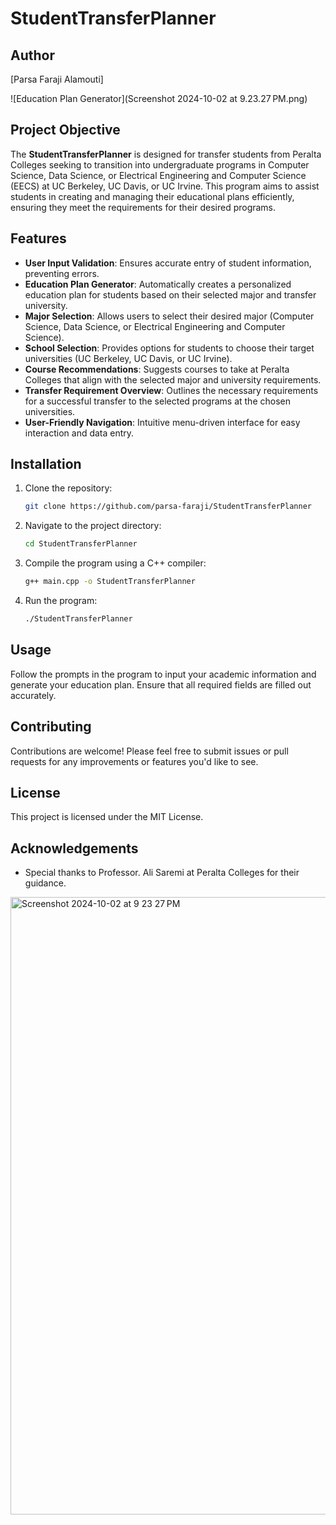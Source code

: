 # StudentTransferPlanner


## Author
[Parsa Faraji Alamouti]

![Education Plan Generator](Screenshot 2024-10-02 at 9.23.27 PM.png)

## Project Objective
The **StudentTransferPlanner** is designed for transfer students from Peralta Colleges seeking to transition into undergraduate programs in Computer Science, Data Science, or Electrical Engineering and Computer Science (EECS) at UC Berkeley, UC Davis, or UC Irvine. This program aims to assist students in creating and managing their educational plans efficiently, ensuring they meet the requirements for their desired programs.

## Features
- **User Input Validation**: Ensures accurate entry of student information, preventing errors.
- **Education Plan Generator**: Automatically creates a personalized education plan for students based on their selected major and transfer university.
- **Major Selection**: Allows users to select their desired major (Computer Science, Data Science, or Electrical Engineering and Computer Science).
- **School Selection**: Provides options for students to choose their target universities (UC Berkeley, UC Davis, or UC Irvine).
- **Course Recommendations**: Suggests courses to take at Peralta Colleges that align with the selected major and university requirements.
- **Transfer Requirement Overview**: Outlines the necessary requirements for a successful transfer to the selected programs at the chosen universities.
- **User-Friendly Navigation**: Intuitive menu-driven interface for easy interaction and data entry.

## Installation
1. Clone the repository:
   ```bash
   git clone https://github.com/parsa-faraji/StudentTransferPlanner
   ```
2. Navigate to the project directory:
   ```bash
   cd StudentTransferPlanner
   ```
3. Compile the program using a C++ compiler:
   ```bash
   g++ main.cpp -o StudentTransferPlanner
   ```
4. Run the program:
   ```bash
   ./StudentTransferPlanner
   ```

## Usage
Follow the prompts in the program to input your academic information and generate your education plan. Ensure that all required fields are filled out accurately.

## Contributing
Contributions are welcome! Please feel free to submit issues or pull requests for any improvements or features you'd like to see.

## License
This project is licensed under the MIT License.

## Acknowledgements
- Special thanks to Professor. Ali Saremi at Peralta Colleges for their guidance.

<img width="988" alt="Screenshot 2024-10-02 at 9 23 27 PM" src="https://github.com/user-attachments/assets/48d7b0b5-88e7-490b-9671-6e7a1673da66">


